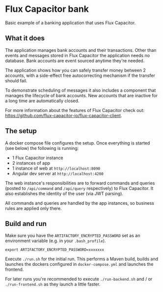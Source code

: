 # Flux Capacitor bank
Basic example of a banking application that uses Flux Capacitor.

## What it does
The application manages bank accounts and their transactions. Other than events and messages stored in Flux Capacitor
the application needs no database. Bank accounts are event sourced anytime they're needed.

The application shows how you can safely transfer money between 2 accounts, with a side-effect free
 autocorrecting mechanism if the transfer should fail.

 To demonstrate scheduling of messages it also includes a component that manages the lifecycle of bank accounts.
 New accounts that are inactive for a long time are automatically closed.

 For more information about the features of Flux Capacitor check out:
 <https://github.com/flux-capacitor-io/flux-capacitor-client>.

## The setup
A docker compose file configures the setup.
Once everything is started (see below) the following is running:
- 1 Flux Capacitor instance
- 2 instances of app
- 1 instance of web at `http://localhost:8090`
- Angular dev server at `http://localhost:4200`

The web instance's responsibilities are to forward commands and queries (posted to `/api/command` and `/api/query`
respectively) to Flux Capacitor. It also establishes the identity of the user (via JWT parsing).

All commands and queries are handled by the app instances, so business rules are applied only there.

## Build and run
Make sure you have the `ARTIFACTORY_ENCRYPTED_PASSWORD` set as an environment variable (e.g. in your `.bash_profile`).

    export ARTIFACTORY_ENCRYPTED_PASSWORD=xxxxxxx

Execute `./run.sh` for the initial run. This performs a Maven build, builds and launches the dockers configured in
`docker-compose.yml` and launches the frontend.

For later runs you're recommended to execute `./run-backend.sh` and / or `./run-frontend.sh` as they launch a little
faster.
